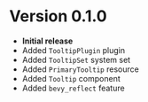 # Version 0.1.0

- **Initial release**
- Added `TooltipPlugin` plugin
- Added `TooltipSet` system set
- Added `PrimaryTooltip` resource
- Added `Tooltip` component
- Added `bevy_reflect` feature